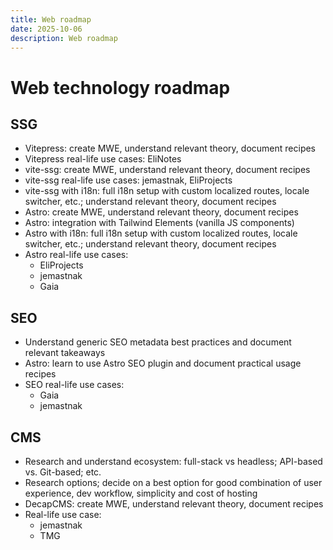 ```yaml
---
title: Web roadmap
date: 2025-10-06
description: Web roadmap
---
```


# Web technology roadmap

## SSG

- Vitepress: create MWE, understand relevant theory, document recipes
- Vitepress real-life use cases: EliNotes
- vite-ssg: create MWE, understand relevant theory, document recipes
- vite-ssg real-life use cases: jemastnak, EliProjects
- vite-ssg with i18n: full i18n setup with custom localized routes, locale switcher, etc.; understand relevant theory, document recipes
- Astro: create MWE, understand relevant theory, document recipes
- Astro: integration with Tailwind Elements (vanilla JS components)
- Astro with i18n: full i18n setup with custom localized routes, locale switcher, etc.; understand relevant theory, document recipes
- Astro real-life use cases: 
  - EliProjects
  - jemastnak
  - Gaia

## SEO

- Understand generic SEO metadata best practices and document relevant takeaways
- Astro: learn to use Astro SEO plugin and document practical usage recipes
- SEO real-life use cases:
  - Gaia
  - jemastnak

## CMS

- Research and understand ecosystem: full-stack vs headless; API-based vs. Git-based; etc.
- Research options; decide on a best option for good combination of user experience, dev workflow, simplicity and cost of hosting
- DecapCMS: create MWE, understand relevant theory, document recipes
- Real-life use case:
  - jemastnak
  - TMG
